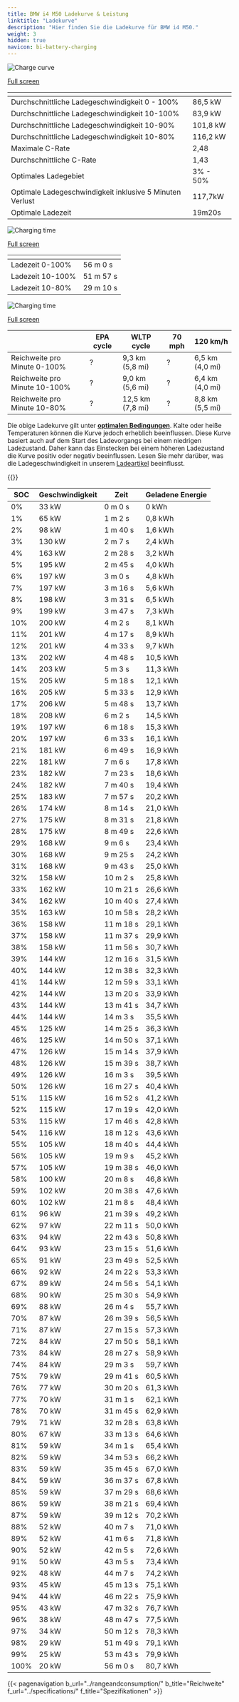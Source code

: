 ```yaml
---
title: BMW i4 M50 Ladekurve & Leistung
linktitle: "Ladekurve"
description: "Hier finden Sie die Ladekurve für BMW i4 M50."
weight: 3
hidden: true
navicon: bi-battery-charging
---
```

<!-- markdownlint-disable MD033 -->
<!-- markdownlint-disable MD010 -->
<img src="/images/models/bmw/i4/i4_m50/chargingcurve.svg" alt="Charge curve" class="img-fluid">

[Full screen](/images/models/bmw/i4/i4_m50/chargingcurve.svg)


<div class="table-responsive">
<table class="table table-striped border">
	<thead>
		<tr>
			<th>
			</th>
			<th>
			</th>
		</tr>
	</thead>
	<tbody>
		<tr>
			<td>
				Durchschnittliche Ladegeschwindigkeit 0 - 100%
			</td>
			<td>
				86,5 kW
			</td>
		</tr>
		<tr>
			<td>
				Durchschnittliche Ladegeschwindigkeit 10-100%
			</td>
			<td>
				83,9 kW
			</td>
		</tr>
		<tr>
			<td>
				Durchschnittliche Ladegeschwindigkeit 10-90%
			</td>
			<td>
				101,8 kW
			</td>
		</tr>
		<tr>
			<td>
				Durchschnittliche Ladegeschwindigkeit 10-80%
			</td>
			<td>
				116,2 kW
			</td>
		</tr>
		<tr>
			<td>
				Maximale C-Rate
			</td>
			<td>
				2,48
			</td>
		</tr>
		<tr>
			<td>
				Durchschnittliche C-Rate
			</td>
			<td>
				1,43
			</td>
		</tr>
		<tr>
			<td>
				Optimales Ladegebiet
			</td>
			<td>
				3% - 50%
			</td>
		</tr>
		<tr>
			<td>
				Optimale Ladegeschwindigkeit inklusive 5 Minuten Verlust
			</td>
			<td>
				117,7kW
			</td>
		</tr>
		<tr>
			<td>
				Optimale Ladezeit
			</td>
			<td>
				19m20s
			</td>
		</tr>
	</tbody>
</table>
</div>
<img src="/images/models/bmw/i4/i4_m50/chargingtime.svg" alt="Charging time" class="img-fluid">

[Full screen](/images/models/bmw/i4/i4_m50/chargingtime.svg)
<div class="table-responsive">
<table class="table table-striped border">
	<thead>
		<tr>
			<th>
			</th>
			<th>
			</th>
		</tr>
	</thead>
	<tbody>
		<tr>
			<td>
				Ladezeit 0-100%
			</td>
			<td>
				 56 m 0 s
			</td>
		</tr>
		<tr>
			<td>
				Ladezeit 10-100%
			</td>
			<td>
				 51 m 57 s
			</td>
		</tr>
		<tr>
			<td>
				Ladezeit 10-80%
			</td>
			<td>
				 29 m 10 s
			</td>
		</tr>
	</tbody>
</table>
</div>
<img src="/images/models/bmw/i4/i4_m50/chargerangespeed.svg" alt="Charging time" class="img-fluid">

[Full screen](/images/models/bmw/i4/i4_m50/chargerangespeed.svg)
<div class="table-responsive">
<table class="table table-striped border">
	<thead>
		<tr>
			<th>
			</th>
			<th>
				EPA cycle
			</th>
			<th>
				WLTP cycle
			</th>
			<th>
				70 mph
			</th>
			<th>
				120 km/h
			</th>
		</tr>
	</thead>
	<tbody>
		<tr>
			<td>
				Reichweite pro Minute 0-100%
			</td>
			<td>
				?
			</td>
			<td>
				9,3 km (5,8 mi)
			</td>
			<td>
				?
			</td>
			<td>
				6,5 km (4,0 mi)
			</td>
		</tr>
		<tr>
			<td>
				Reichweite pro Minute 10-100%
			</td>
			<td>
				?
			</td>
			<td>
				9,0 km (5,6 mi)
			</td>
			<td>
				?
			</td>
			<td>
				6,4 km (4,0 mi)
			</td>
		</tr>
		<tr>
			<td>
				Reichweite pro Minute 10-80%
			</td>
			<td>
				?
			</td>
			<td>
				12,5 km (7,8 mi)
			</td>
			<td>
				?
			</td>
			<td>
				8,8 km (5,5 mi)
			</td>
		</tr>
	</tbody>
</table>
</div>


Die obige Ladekurve gilt unter **[optimalen Bedingungen](../../../../../technology/battery/charging/#temperature)**. Kalte oder heiße Temperaturen können die Kurve jedoch erheblich beeinflussen. Diese Kurve basiert auch auf dem Start des Ladevorgangs bei einem niedrigen Ladezustand. Daher kann das Einstecken bei einem höheren Ladezustand die Kurve positiv oder negativ beeinflussen. Lesen Sie mehr darüber, was die Ladegeschwindigkeit in unserem [Ladeartikel](../../../../../technology/battery/charging/) beeinflusst.


{{<evkxdisplayaddarticle />}}
<div class="table-responsive">
<table class="table table-striped border">
	<thead>
		<tr>
			<th>
				SOC
			</th>
			<th>
				Geschwindigkeit
			</th>
			<th>
				Zeit
			</th>
			<th>
				Geladene Energie
			</th>
		</tr>
	</thead>
	<tbody>
		<tr>
			<td>
				0%
			</td>
			<td>
				33 kW
			</td>
			<td>
				 0 m 0 s
			</td>
			<td>
				0 kWh
			</td>
		</tr>
		<tr>
			<td>
				1%
			</td>
			<td>
				65 kW
			</td>
			<td>
				 1 m 2 s
			</td>
			<td>
				0,8 kWh
			</td>
		</tr>
		<tr>
			<td>
				2%
			</td>
			<td>
				98 kW
			</td>
			<td>
				 1 m 40 s
			</td>
			<td>
				1,6 kWh
			</td>
		</tr>
		<tr>
			<td>
				3%
			</td>
			<td>
				130 kW
			</td>
			<td>
				 2 m 7 s
			</td>
			<td>
				2,4 kWh
			</td>
		</tr>
		<tr>
			<td>
				4%
			</td>
			<td>
				163 kW
			</td>
			<td>
				 2 m 28 s
			</td>
			<td>
				3,2 kWh
			</td>
		</tr>
		<tr>
			<td>
				5%
			</td>
			<td>
				195 kW
			</td>
			<td>
				 2 m 45 s
			</td>
			<td>
				4,0 kWh
			</td>
		</tr>
		<tr>
			<td>
				6%
			</td>
			<td>
				197 kW
			</td>
			<td>
				 3 m 0 s
			</td>
			<td>
				4,8 kWh
			</td>
		</tr>
		<tr>
			<td>
				7%
			</td>
			<td>
				197 kW
			</td>
			<td>
				 3 m 16 s
			</td>
			<td>
				5,6 kWh
			</td>
		</tr>
		<tr>
			<td>
				8%
			</td>
			<td>
				198 kW
			</td>
			<td>
				 3 m 31 s
			</td>
			<td>
				6,5 kWh
			</td>
		</tr>
		<tr>
			<td>
				9%
			</td>
			<td>
				199 kW
			</td>
			<td>
				 3 m 47 s
			</td>
			<td>
				7,3 kWh
			</td>
		</tr>
		<tr>
			<td>
				10%
			</td>
			<td>
				200 kW
			</td>
			<td>
				 4 m 2 s
			</td>
			<td>
				8,1 kWh
			</td>
		</tr>
		<tr>
			<td>
				11%
			</td>
			<td>
				201 kW
			</td>
			<td>
				 4 m 17 s
			</td>
			<td>
				8,9 kWh
			</td>
		</tr>
		<tr>
			<td>
				12%
			</td>
			<td>
				201 kW
			</td>
			<td>
				 4 m 33 s
			</td>
			<td>
				9,7 kWh
			</td>
		</tr>
		<tr>
			<td>
				13%
			</td>
			<td>
				202 kW
			</td>
			<td>
				 4 m 48 s
			</td>
			<td>
				10,5 kWh
			</td>
		</tr>
		<tr>
			<td>
				14%
			</td>
			<td>
				203 kW
			</td>
			<td>
				 5 m 3 s
			</td>
			<td>
				11,3 kWh
			</td>
		</tr>
		<tr>
			<td>
				15%
			</td>
			<td>
				205 kW
			</td>
			<td>
				 5 m 18 s
			</td>
			<td>
				12,1 kWh
			</td>
		</tr>
		<tr>
			<td>
				16%
			</td>
			<td>
				205 kW
			</td>
			<td>
				 5 m 33 s
			</td>
			<td>
				12,9 kWh
			</td>
		</tr>
		<tr>
			<td>
				17%
			</td>
			<td>
				206 kW
			</td>
			<td>
				 5 m 48 s
			</td>
			<td>
				13,7 kWh
			</td>
		</tr>
		<tr>
			<td>
				18%
			</td>
			<td>
				208 kW
			</td>
			<td>
				 6 m 2 s
			</td>
			<td>
				14,5 kWh
			</td>
		</tr>
		<tr>
			<td>
				19%
			</td>
			<td>
				197 kW
			</td>
			<td>
				 6 m 18 s
			</td>
			<td>
				15,3 kWh
			</td>
		</tr>
		<tr>
			<td>
				20%
			</td>
			<td>
				197 kW
			</td>
			<td>
				 6 m 33 s
			</td>
			<td>
				16,1 kWh
			</td>
		</tr>
		<tr>
			<td>
				21%
			</td>
			<td>
				181 kW
			</td>
			<td>
				 6 m 49 s
			</td>
			<td>
				16,9 kWh
			</td>
		</tr>
		<tr>
			<td>
				22%
			</td>
			<td>
				181 kW
			</td>
			<td>
				 7 m 6 s
			</td>
			<td>
				17,8 kWh
			</td>
		</tr>
		<tr>
			<td>
				23%
			</td>
			<td>
				182 kW
			</td>
			<td>
				 7 m 23 s
			</td>
			<td>
				18,6 kWh
			</td>
		</tr>
		<tr>
			<td>
				24%
			</td>
			<td>
				182 kW
			</td>
			<td>
				 7 m 40 s
			</td>
			<td>
				19,4 kWh
			</td>
		</tr>
		<tr>
			<td>
				25%
			</td>
			<td>
				183 kW
			</td>
			<td>
				 7 m 57 s
			</td>
			<td>
				20,2 kWh
			</td>
		</tr>
		<tr>
			<td>
				26%
			</td>
			<td>
				174 kW
			</td>
			<td>
				 8 m 14 s
			</td>
			<td>
				21,0 kWh
			</td>
		</tr>
		<tr>
			<td>
				27%
			</td>
			<td>
				175 kW
			</td>
			<td>
				 8 m 31 s
			</td>
			<td>
				21,8 kWh
			</td>
		</tr>
		<tr>
			<td>
				28%
			</td>
			<td>
				175 kW
			</td>
			<td>
				 8 m 49 s
			</td>
			<td>
				22,6 kWh
			</td>
		</tr>
		<tr>
			<td>
				29%
			</td>
			<td>
				168 kW
			</td>
			<td>
				 9 m 6 s
			</td>
			<td>
				23,4 kWh
			</td>
		</tr>
		<tr>
			<td>
				30%
			</td>
			<td>
				168 kW
			</td>
			<td>
				 9 m 25 s
			</td>
			<td>
				24,2 kWh
			</td>
		</tr>
		<tr>
			<td>
				31%
			</td>
			<td>
				168 kW
			</td>
			<td>
				 9 m 43 s
			</td>
			<td>
				25,0 kWh
			</td>
		</tr>
		<tr>
			<td>
				32%
			</td>
			<td>
				158 kW
			</td>
			<td>
				 10 m 2 s
			</td>
			<td>
				25,8 kWh
			</td>
		</tr>
		<tr>
			<td>
				33%
			</td>
			<td>
				162 kW
			</td>
			<td>
				 10 m 21 s
			</td>
			<td>
				26,6 kWh
			</td>
		</tr>
		<tr>
			<td>
				34%
			</td>
			<td>
				162 kW
			</td>
			<td>
				 10 m 40 s
			</td>
			<td>
				27,4 kWh
			</td>
		</tr>
		<tr>
			<td>
				35%
			</td>
			<td>
				163 kW
			</td>
			<td>
				 10 m 58 s
			</td>
			<td>
				28,2 kWh
			</td>
		</tr>
		<tr>
			<td>
				36%
			</td>
			<td>
				158 kW
			</td>
			<td>
				 11 m 18 s
			</td>
			<td>
				29,1 kWh
			</td>
		</tr>
		<tr>
			<td>
				37%
			</td>
			<td>
				158 kW
			</td>
			<td>
				 11 m 37 s
			</td>
			<td>
				29,9 kWh
			</td>
		</tr>
		<tr>
			<td>
				38%
			</td>
			<td>
				158 kW
			</td>
			<td>
				 11 m 56 s
			</td>
			<td>
				30,7 kWh
			</td>
		</tr>
		<tr>
			<td>
				39%
			</td>
			<td>
				144 kW
			</td>
			<td>
				 12 m 16 s
			</td>
			<td>
				31,5 kWh
			</td>
		</tr>
		<tr>
			<td>
				40%
			</td>
			<td>
				144 kW
			</td>
			<td>
				 12 m 38 s
			</td>
			<td>
				32,3 kWh
			</td>
		</tr>
		<tr>
			<td>
				41%
			</td>
			<td>
				144 kW
			</td>
			<td>
				 12 m 59 s
			</td>
			<td>
				33,1 kWh
			</td>
		</tr>
		<tr>
			<td>
				42%
			</td>
			<td>
				144 kW
			</td>
			<td>
				 13 m 20 s
			</td>
			<td>
				33,9 kWh
			</td>
		</tr>
		<tr>
			<td>
				43%
			</td>
			<td>
				144 kW
			</td>
			<td>
				 13 m 41 s
			</td>
			<td>
				34,7 kWh
			</td>
		</tr>
		<tr>
			<td>
				44%
			</td>
			<td>
				144 kW
			</td>
			<td>
				 14 m 3 s
			</td>
			<td>
				35,5 kWh
			</td>
		</tr>
		<tr>
			<td>
				45%
			</td>
			<td>
				125 kW
			</td>
			<td>
				 14 m 25 s
			</td>
			<td>
				36,3 kWh
			</td>
		</tr>
		<tr>
			<td>
				46%
			</td>
			<td>
				125 kW
			</td>
			<td>
				 14 m 50 s
			</td>
			<td>
				37,1 kWh
			</td>
		</tr>
		<tr>
			<td>
				47%
			</td>
			<td>
				126 kW
			</td>
			<td>
				 15 m 14 s
			</td>
			<td>
				37,9 kWh
			</td>
		</tr>
		<tr>
			<td>
				48%
			</td>
			<td>
				126 kW
			</td>
			<td>
				 15 m 39 s
			</td>
			<td>
				38,7 kWh
			</td>
		</tr>
		<tr>
			<td>
				49%
			</td>
			<td>
				126 kW
			</td>
			<td>
				 16 m 3 s
			</td>
			<td>
				39,5 kWh
			</td>
		</tr>
		<tr>
			<td>
				50%
			</td>
			<td>
				126 kW
			</td>
			<td>
				 16 m 27 s
			</td>
			<td>
				40,4 kWh
			</td>
		</tr>
		<tr>
			<td>
				51%
			</td>
			<td>
				115 kW
			</td>
			<td>
				 16 m 52 s
			</td>
			<td>
				41,2 kWh
			</td>
		</tr>
		<tr>
			<td>
				52%
			</td>
			<td>
				115 kW
			</td>
			<td>
				 17 m 19 s
			</td>
			<td>
				42,0 kWh
			</td>
		</tr>
		<tr>
			<td>
				53%
			</td>
			<td>
				115 kW
			</td>
			<td>
				 17 m 46 s
			</td>
			<td>
				42,8 kWh
			</td>
		</tr>
		<tr>
			<td>
				54%
			</td>
			<td>
				116 kW
			</td>
			<td>
				 18 m 12 s
			</td>
			<td>
				43,6 kWh
			</td>
		</tr>
		<tr>
			<td>
				55%
			</td>
			<td>
				105 kW
			</td>
			<td>
				 18 m 40 s
			</td>
			<td>
				44,4 kWh
			</td>
		</tr>
		<tr>
			<td>
				56%
			</td>
			<td>
				105 kW
			</td>
			<td>
				 19 m 9 s
			</td>
			<td>
				45,2 kWh
			</td>
		</tr>
		<tr>
			<td>
				57%
			</td>
			<td>
				105 kW
			</td>
			<td>
				 19 m 38 s
			</td>
			<td>
				46,0 kWh
			</td>
		</tr>
		<tr>
			<td>
				58%
			</td>
			<td>
				100 kW
			</td>
			<td>
				 20 m 8 s
			</td>
			<td>
				46,8 kWh
			</td>
		</tr>
		<tr>
			<td>
				59%
			</td>
			<td>
				102 kW
			</td>
			<td>
				 20 m 38 s
			</td>
			<td>
				47,6 kWh
			</td>
		</tr>
		<tr>
			<td>
				60%
			</td>
			<td>
				102 kW
			</td>
			<td>
				 21 m 8 s
			</td>
			<td>
				48,4 kWh
			</td>
		</tr>
		<tr>
			<td>
				61%
			</td>
			<td>
				96 kW
			</td>
			<td>
				 21 m 39 s
			</td>
			<td>
				49,2 kWh
			</td>
		</tr>
		<tr>
			<td>
				62%
			</td>
			<td>
				97 kW
			</td>
			<td>
				 22 m 11 s
			</td>
			<td>
				50,0 kWh
			</td>
		</tr>
		<tr>
			<td>
				63%
			</td>
			<td>
				94 kW
			</td>
			<td>
				 22 m 43 s
			</td>
			<td>
				50,8 kWh
			</td>
		</tr>
		<tr>
			<td>
				64%
			</td>
			<td>
				93 kW
			</td>
			<td>
				 23 m 15 s
			</td>
			<td>
				51,6 kWh
			</td>
		</tr>
		<tr>
			<td>
				65%
			</td>
			<td>
				91 kW
			</td>
			<td>
				 23 m 49 s
			</td>
			<td>
				52,5 kWh
			</td>
		</tr>
		<tr>
			<td>
				66%
			</td>
			<td>
				92 kW
			</td>
			<td>
				 24 m 22 s
			</td>
			<td>
				53,3 kWh
			</td>
		</tr>
		<tr>
			<td>
				67%
			</td>
			<td>
				89 kW
			</td>
			<td>
				 24 m 56 s
			</td>
			<td>
				54,1 kWh
			</td>
		</tr>
		<tr>
			<td>
				68%
			</td>
			<td>
				90 kW
			</td>
			<td>
				 25 m 30 s
			</td>
			<td>
				54,9 kWh
			</td>
		</tr>
		<tr>
			<td>
				69%
			</td>
			<td>
				88 kW
			</td>
			<td>
				 26 m 4 s
			</td>
			<td>
				55,7 kWh
			</td>
		</tr>
		<tr>
			<td>
				70%
			</td>
			<td>
				87 kW
			</td>
			<td>
				 26 m 39 s
			</td>
			<td>
				56,5 kWh
			</td>
		</tr>
		<tr>
			<td>
				71%
			</td>
			<td>
				87 kW
			</td>
			<td>
				 27 m 15 s
			</td>
			<td>
				57,3 kWh
			</td>
		</tr>
		<tr>
			<td>
				72%
			</td>
			<td>
				84 kW
			</td>
			<td>
				 27 m 50 s
			</td>
			<td>
				58,1 kWh
			</td>
		</tr>
		<tr>
			<td>
				73%
			</td>
			<td>
				84 kW
			</td>
			<td>
				 28 m 27 s
			</td>
			<td>
				58,9 kWh
			</td>
		</tr>
		<tr>
			<td>
				74%
			</td>
			<td>
				84 kW
			</td>
			<td>
				 29 m 3 s
			</td>
			<td>
				59,7 kWh
			</td>
		</tr>
		<tr>
			<td>
				75%
			</td>
			<td>
				79 kW
			</td>
			<td>
				 29 m 41 s
			</td>
			<td>
				60,5 kWh
			</td>
		</tr>
		<tr>
			<td>
				76%
			</td>
			<td>
				77 kW
			</td>
			<td>
				 30 m 20 s
			</td>
			<td>
				61,3 kWh
			</td>
		</tr>
		<tr>
			<td>
				77%
			</td>
			<td>
				70 kW
			</td>
			<td>
				 31 m 1 s
			</td>
			<td>
				62,1 kWh
			</td>
		</tr>
		<tr>
			<td>
				78%
			</td>
			<td>
				70 kW
			</td>
			<td>
				 31 m 45 s
			</td>
			<td>
				62,9 kWh
			</td>
		</tr>
		<tr>
			<td>
				79%
			</td>
			<td>
				71 kW
			</td>
			<td>
				 32 m 28 s
			</td>
			<td>
				63,8 kWh
			</td>
		</tr>
		<tr>
			<td>
				80%
			</td>
			<td>
				67 kW
			</td>
			<td>
				 33 m 13 s
			</td>
			<td>
				64,6 kWh
			</td>
		</tr>
		<tr>
			<td>
				81%
			</td>
			<td>
				59 kW
			</td>
			<td>
				 34 m 1 s
			</td>
			<td>
				65,4 kWh
			</td>
		</tr>
		<tr>
			<td>
				82%
			</td>
			<td>
				59 kW
			</td>
			<td>
				 34 m 53 s
			</td>
			<td>
				66,2 kWh
			</td>
		</tr>
		<tr>
			<td>
				83%
			</td>
			<td>
				59 kW
			</td>
			<td>
				 35 m 45 s
			</td>
			<td>
				67,0 kWh
			</td>
		</tr>
		<tr>
			<td>
				84%
			</td>
			<td>
				59 kW
			</td>
			<td>
				 36 m 37 s
			</td>
			<td>
				67,8 kWh
			</td>
		</tr>
		<tr>
			<td>
				85%
			</td>
			<td>
				59 kW
			</td>
			<td>
				 37 m 29 s
			</td>
			<td>
				68,6 kWh
			</td>
		</tr>
		<tr>
			<td>
				86%
			</td>
			<td>
				59 kW
			</td>
			<td>
				 38 m 21 s
			</td>
			<td>
				69,4 kWh
			</td>
		</tr>
		<tr>
			<td>
				87%
			</td>
			<td>
				59 kW
			</td>
			<td>
				 39 m 12 s
			</td>
			<td>
				70,2 kWh
			</td>
		</tr>
		<tr>
			<td>
				88%
			</td>
			<td>
				52 kW
			</td>
			<td>
				 40 m 7 s
			</td>
			<td>
				71,0 kWh
			</td>
		</tr>
		<tr>
			<td>
				89%
			</td>
			<td>
				52 kW
			</td>
			<td>
				 41 m 6 s
			</td>
			<td>
				71,8 kWh
			</td>
		</tr>
		<tr>
			<td>
				90%
			</td>
			<td>
				52 kW
			</td>
			<td>
				 42 m 5 s
			</td>
			<td>
				72,6 kWh
			</td>
		</tr>
		<tr>
			<td>
				91%
			</td>
			<td>
				50 kW
			</td>
			<td>
				 43 m 5 s
			</td>
			<td>
				73,4 kWh
			</td>
		</tr>
		<tr>
			<td>
				92%
			</td>
			<td>
				48 kW
			</td>
			<td>
				 44 m 7 s
			</td>
			<td>
				74,2 kWh
			</td>
		</tr>
		<tr>
			<td>
				93%
			</td>
			<td>
				45 kW
			</td>
			<td>
				 45 m 13 s
			</td>
			<td>
				75,1 kWh
			</td>
		</tr>
		<tr>
			<td>
				94%
			</td>
			<td>
				44 kW
			</td>
			<td>
				 46 m 22 s
			</td>
			<td>
				75,9 kWh
			</td>
		</tr>
		<tr>
			<td>
				95%
			</td>
			<td>
				43 kW
			</td>
			<td>
				 47 m 32 s
			</td>
			<td>
				76,7 kWh
			</td>
		</tr>
		<tr>
			<td>
				96%
			</td>
			<td>
				38 kW
			</td>
			<td>
				 48 m 47 s
			</td>
			<td>
				77,5 kWh
			</td>
		</tr>
		<tr>
			<td>
				97%
			</td>
			<td>
				34 kW
			</td>
			<td>
				 50 m 12 s
			</td>
			<td>
				78,3 kWh
			</td>
		</tr>
		<tr>
			<td>
				98%
			</td>
			<td>
				29 kW
			</td>
			<td>
				 51 m 49 s
			</td>
			<td>
				79,1 kWh
			</td>
		</tr>
		<tr>
			<td>
				99%
			</td>
			<td>
				25 kW
			</td>
			<td>
				 53 m 43 s
			</td>
			<td>
				79,9 kWh
			</td>
		</tr>
		<tr>
			<td>
				100%
			</td>
			<td>
				20 kW
			</td>
			<td>
				 56 m 0 s
			</td>
			<td>
				80,7 kWh
			</td>
		</tr>
	</tbody>
</table>
</div>


{{< pagenavigation b_url="../rangeandconsumption/" b_title="Reichweite" f_url="../specifications/" f_title="Spezifikationen" >}}
